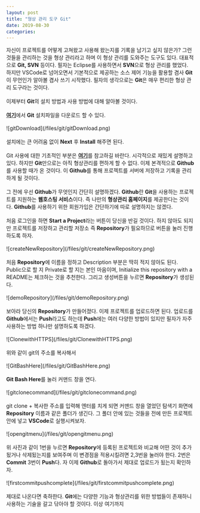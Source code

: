 ```yaml
---
layout: post
title: "형상 관리 도구 Git"
date: 2019-08-30
categories:
---
```

<div style="display:none;">
어제 오늘로 좀 당황스러운 일이 생겼다. 최근 컴퓨터 부품을 팔 일이 생겼는데 부품 배송을 선불로 하고 팔았다가 반품 당한 것인데 반품은 큰 문제가 안되지만 반품비가 문제가 배송도 내가 냈는데 반품도 내가 내는 상황이 된 것이다. 램 가격이 3만원인데 배송비만 5천원이 나갔다. 상품 판매에 착불로 변경하고 이걸 교훈으로 삼자.
<br><br>
</div>
자신이 프로젝트를 어떻게 고쳐왔고 사용해 왔는지를 기록을 남기고 싶지 않은가? 그런 것들을 관리하는 것을 형상 관리라고 하며 이 형상 관리를 도와주는 도구도 있다. 대표적으로 <b>Git, SVN</b> 등이다. 필자는 Eclipse를 사용하면서 <b>SVN</b>으로 형상 관리를 했었다. 하지만 VSCode로 넘어오면서 기본적으로 제공하는 소스 제어 기능을 활용할 겸사 <b>Git</b>이 무언인가 알아볼 겸사 쓰기 시작했다. 필자의 생각으로는 <b>Git</b>은 매우 편리한 형상 관리 도구라는 것이다. 
<br><br>
이제부터 <b>Git</b>의 설치 방법과 사용 방법에 대해 알아볼 것이다.
<br><br>
<b><a href="https://git-scm.com/">여기</a></b>에서 <b>Git</b> 설치파일을 다운로드 할 수 있다.
<br><br>
![gitDownload](/files/git/gitDownload.png)
<br><br>
설치에는 큰 어려움 없이 <b>Next</b> 후 <b>Install</b> 해주면 된다.
<br><br>
Git 사용에 대한 기초적인 부분은 <b><a href="https://rogerdudler.github.io/git-guide/index.ko.html">여기</a></b>를 참고하길 바란다. 시각적으로 재밌게 설명하고 있다. 하지만 <b>Git</b>만으로는 아직 형상관리를 편하게 할 수 없다. 이제 본격적으로 <b>Github</b>를 사용할 때가 온 것이다. 이 <b>Github</b>를 통해 프로젝트를 서버에 저장하고 기록을 관리하게 될 것이다.
<br><br>
그 전에 우선 <b>Github</b>가 무엇인지 간단히 설명하겠다. <b>Github</b>란 <b>Git</b>을 사용하는 프로젝트를 지원하는 <b>웹호스팅 서비스</b>이다. 즉 나만의 <b>형상관리 홈페이지</b>를 제공한다는 것이다. <b>Github</b>를 사용하기 위한 회원가입은 간단하기에 따로 설명하지는 않겠다.
<br><br>
처음 로그인을 하면 <b>Start a Project</b>라는 버튼이 당신을 반길 것이다. 하지 않아도 되지만 프로젝트를 저장하고 관리할 저장소 즉 <b>Repository</b>가 필요하므로 버튼을 눌러 진행하도록 하자. 
<br><br>
![createNewRepository](/files/git/createNewRepository.png)
<br><br>
처음 <b>Repository</b>에 이름을 정하고 Description 부분은 딱히 적지 않아도 된다. Public으로 할 지 Private로 할 지는 본인 마음이며, Initialize this repository with a README는 체크하는 것을 추천한다. 그리고 생성버튼을 누르면 <b>Repository</b>가 생성된다.
<br><br>
![demoRepository](/files/git/demoRepository.png)
<br><br>
보아라 당신의 <b>Repository</b>가 만들어졌다. 이제 프로젝트를 업로드하면 된다. 업로드를 <b>Github</b>에서는 <b>Push</b>라고도 하는데 <b>Push</b>에는 여러 다양한 방법이 있지만 필자가 자주 사용하는 방법 하나만 설명하도록 하겠다.
<br><br>
![ClonewithHTTPS](/files/git/ClonewithHTTPS.png)
<br><br>
위와 같이 git의 주소를 복사해서 
<br><br>
![GitBashHere](/files/git/GitBashHere.png)
<br><br>
<b>Git Bash Here</b>를 눌러 커맨드 창을 연다. 
<br><br>
![gitclonecommand](/files/git/gitclonecommand.png)
<br><br>
git clone + 복사한 주소를 입력해 엔터를 치게 되면 커맨드 창을 열었던 탐색기 화면에 <b>Repository</b> 이름과 같은 폴더가 생긴다. 그 폴더 안에 있는 것들을 전에 만든 프로젝트 안에 넣고 <b>VSCode</b>로 실행시켜보자.
<br><br>
![opengitmenu](/files/git/opengitmenu.png)
<br><br>
위 사진과 같이 1번을 누르면 <b>Repository</b>에 등록된 프로젝트와 비교해 어떤 것이 추가 됬거나 삭제됬는지를 보여주며 이 변경점을 적용시킬려면 2,3번을 눌러야 한다. 2번은 <b>Commit</b> 3번이 <b>Push</b>다. 자 이제 <b>Github</b>로 돌아가서 제대로 업로드가 됬는지 확인하자.
<br><br>
![firstcommitpushcomplete](/files/git/firstcommitpushcomplete.png)
<br><br>
제대로 나온다면 축하한다. <b>Git</b>에는 다양한 기능과 형상관리를 위한 방법들이 존재하니 사용하는 기술을 갈고 닦아야 할 것이다. 이상 여기까지
